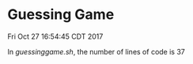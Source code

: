 # **Guessing Game**
Fri Oct 27 16:54:45 CDT 2017

In *guessinggame.sh*, the number of lines of code is 37
